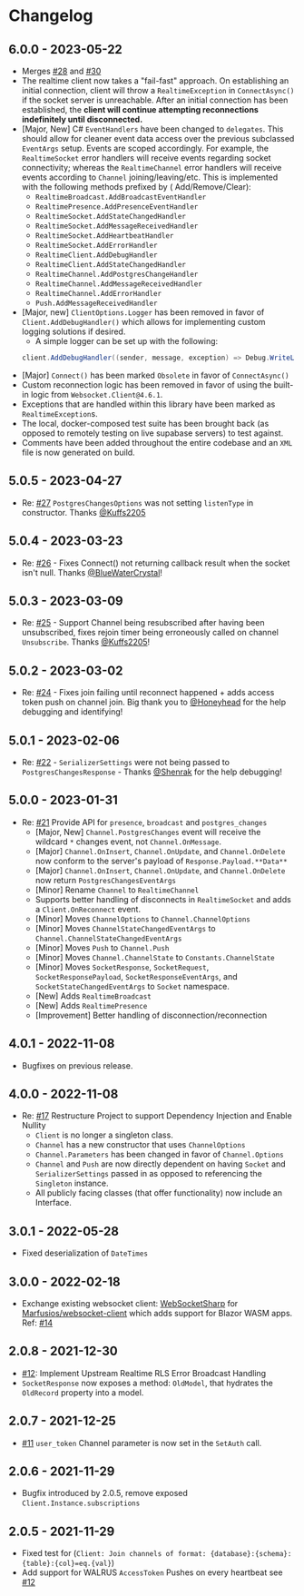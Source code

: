 ﻿# Changelog

## 6.0.0 - 2023-05-22

- Merges [#28](https://github.com/supabase-community/realtime-csharp/pull/28) and [#30](https://github.com/supabase-community/realtime-csharp/pull/30)
- The realtime client now takes a "fail-fast" approach. On establishing an initial connection, client will throw
  a `RealtimeException` in `ConnectAsync()` if the socket server is unreachable. After an initial connection has been
  established, the **client will continue attempting reconnections indefinitely until disconnected.**
- [Major, New] C# `EventHandlers` have been changed to `delegates`. This should allow for cleaner event data access over
  the previous subclassed `EventArgs` setup. Events are scoped accordingly. For example, the `RealtimeSocket` error
  handlers will receive events regarding socket connectivity; whereas the `RealtimeChannel` error handlers will receive
  events according to `Channel` joining/leaving/etc. This is implemented with the following methods prefixed by (
  Add/Remove/Clear):
	- `RealtimeBroadcast.AddBroadcastEventHandler`
	- `RealtimePresence.AddPresenceEventHandler`
	- `RealtimeSocket.AddStateChangedHandler`
	- `RealtimeSocket.AddMessageReceivedHandler`
	- `RealtimeSocket.AddHeartbeatHandler`
	- `RealtimeSocket.AddErrorHandler`
	- `RealtimeClient.AddDebugHandler`
	- `RealtimeClient.AddStateChangedHandler`
	- `RealtimeChannel.AddPostgresChangeHandler`
	- `RealtimeChannel.AddMessageReceivedHandler`
	- `RealtimeChannel.AddErrorHandler`
	- `Push.AddMessageReceivedHandler`
- [Major, new] `ClientOptions.Logger` has been removed in favor of `Client.AddDebugHandler()` which allows for
  implementing custom logging solutions if desired.
	- A simple logger can be set up with the following:
  ```c#
  client.AddDebugHandler((sender, message, exception) => Debug.WriteLine(message));
  ```
- [Major] `Connect()` has been marked `Obsolete` in favor of `ConnectAsync()`
- Custom reconnection logic has been removed in favor of using the built-in logic from `Websocket.Client@4.6.1`.
- Exceptions that are handled within this library have been marked as `RealtimeException`s.
- The local, docker-composed test suite has been brought back (as opposed to remotely testing on live supabase servers)
  to test against.
- Comments have been added throughout the entire codebase and an `XML` file is now generated on build.

## 5.0.5 - 2023-04-27

- Re: [#27](https://github.com/supabase-community/realtime-csharp/issues/27) `PostgresChangesOptions` was not setting `listenType` in constructor. Thanks [@Kuffs2205](https://github.com/Kuffs2205)

## 5.0.4 - 2023-03-23

- Re: [#26](https://github.com/supabase-community/realtime-csharp/pull/26) - Fixes Connect() not returning callback result when the socket isn't null. Thanks [@BlueWaterCrystal](https://github.com/BlueWaterCrystal)!

## 5.0.3 - 2023-03-09

- Re: [#25](https://github.com/supabase-community/realtime-csharp/issues/25) - Support Channel being resubscribed after having been unsubscribed, fixes rejoin timer being erroneously called on channel `Unsubscribe`. Thanks [@Kuffs2205](https://github.com/Kuffs2205)!

## 5.0.2 - 2023-03-02

- Re: [#24](https://github.com/supabase-community/realtime-csharp/issues/24) - Fixes join failing until reconnect happened + adds access token push on channel join. Big thank you to [@Honeyhead](https://github.com/honeyhead) for the help debugging and identifying!

## 5.0.1 - 2023-02-06

- Re: [#22](https://github.com/supabase-community/realtime-csharp/issues/22) - `SerializerSettings` were not being passed to `PostgresChangesResponse` - Thanks [@Shenrak](https://github.com/Shenrak) for the help debugging!

## 5.0.0 - 2023-01-31

- Re: [#21](https://github.com/supabase-community/realtime-csharp/pull/21) Provide API for `presence`, `broadcast` and `postgres_changes`
	- [Major, New] `Channel.PostgresChanges` event will receive the wildcard `*` changes event, not `Channel.OnMessage`.
	- [Major] `Channel.OnInsert`, `Channel.OnUpdate`, and `Channel.OnDelete` now conform to the server's payload of `Response.Payload.**Data**`
	- [Major] `Channel.OnInsert`, `Channel.OnUpdate`, and `Channel.OnDelete` now return `PostgresChangesEventArgs`
	- [Minor] Rename `Channel` to `RealtimeChannel`
	- Supports better handling of disconnects in `RealtimeSocket` and adds a `Client.OnReconnect` event.
	- [Minor] Moves `ChannelOptions` to `Channel.ChannelOptions`
	- [Minor] Moves `ChannelStateChangedEventArgs` to `Channel.ChannelStateChangedEventArgs`
	- [Minor] Moves `Push` to `Channel.Push`
	- [Minor] Moves `Channel.ChannelState` to `Constants.ChannelState`
	- [Minor] Moves `SocketResponse`, `SocketRequest`, `SocketResponsePayload`, `SocketResponseEventArgs`, and `SocketStateChangedEventArgs` to `Socket` namespace.
	- [New] Adds `RealtimeBroadcast`
	- [New] Adds `RealtimePresence`
	- [Improvement] Better handling of disconnection/reconnection

## 4.0.1 - 2022-11-08

- Bugfixes on previous release.

## 4.0.0 - 2022-11-08

- Re: [#17](https://github.com/supabase-community/realtime-csharp/pull/17) Restructure Project to support Dependency Injection and Enable Nullity
	- `Client` is no longer a singleton class.
	- `Channel` has a new constructor that uses `ChannelOptions`
	- `Channel.Parameters` has been changed in favor of `Channel.Options`
	- `Channel` and `Push` are now directly dependent on having `Socket` and `SerializerSettings` passed in as opposed to referencing the `Singleton` instance.
	- All publicly facing classes (that offer functionality) now include an Interface.

## 3.0.1 - 2022-05-28

- Fixed deserialization of `DateTimes`

## 3.0.0 - 2022-02-18

- Exchange existing websocket client: [WebSocketSharp](https://github.com/sta/websocket-sharp) for [Marfusios/websocket-client](https://github.com/Marfusios/websocket-client) which adds support for Blazor WASM apps.
  Ref: [#14](https://github.com/supabase-community/realtime-csharp/pull/14)

## 2.0.8 - 2021-12-30

- [#12](https://github.com/supabase-community/realtime-csharp/issues/12): Implement Upstream Realtime RLS Error Broadcast Handling
- `SocketResponse` now exposes a method: `OldModel`, that hydrates the `OldRecord` property into a model.

## 2.0.7 - 2021-12-25

- [#11](https://github.com/supabase-community/realtime-csharp/issues/11) `user_token` Channel parameter is now set in the `SetAuth` call.

## 2.0.6 - 2021-11-29

- Bugfix introduced by 2.0.5, remove exposed `Client.Instance.subscriptions`

## 2.0.5 - 2021-11-29

- Fixed test for (`Client: Join channels of format: {database}:{schema}:{table}:{col}=eq.{val}`)
- Add support for WALRUS `AccessToken` Pushes on every heartbeat see [#12](https://github.com/supabase-community/supabase-csharp/issues/12)
